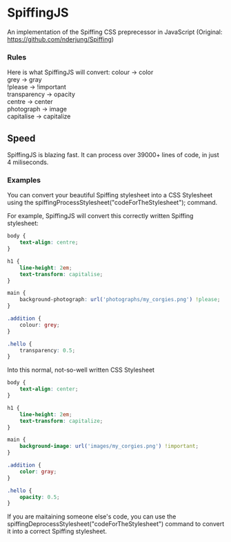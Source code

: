 # SpiffingJS
An implementation of the Spiffing CSS preprecessor in JavaScript (Original: https://github.com/nderjung/Spiffing)

### Rules
Here is what SpiffingJS will convert:
colour -> color<br>
grey -> gray<br>
!please -> !important<br>
transparency -> opacity<br>
centre -> center<br>
photograph -> image<br>
capitalise -> capitalize

## Speed
SpiffingJS is blazing fast. It can process over 39000+ lines of code, in just 4 miliseconds.

### Examples
You can convert your beautiful Spiffing stylesheet into a CSS Stylesheet using the spiffingProcessStylesheet("codeForTheStylesheet"); command.

For example, SpiffingJS will convert this correctly written Spiffing stylesheet:
```css
body {
    text-align: centre;
}

h1 {
    line-height: 2em;
    text-transform: capitalise;
}

main {
    background-photograph: url('photographs/my_corgies.png') !please;
}

.addition {
    colour: grey;
}

.hello {
    transparency: 0.5;
}
```
Into this normal, not-so-well written CSS Stylesheet
```css
body {
    text-align: center;
}

h1 {
    line-height: 2em;
    text-transform: capitalize;
}

main {
    background-image: url('images/my_corgies.png') !important;
}

.addition {
    color: gray;
}

.hello {
    opacity: 0.5;
}
```

If you are maitaining someone else's code, you can use the spiffingDeprocessStylesheet("codeForTheStylesheet") command to convert it into a correct Spiffing stylesheet.

